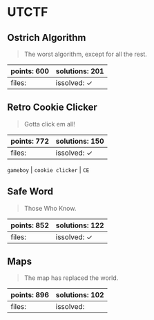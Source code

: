 ﻿# UTCTF

## Ostrich Algorithm

> The worst algorithm, except for all the rest.

| points: 600 | solutions: 201 |
|-------|-------|
| files:  | issolved: ✓ |

## Retro Cookie Clicker

> Gotta click em all!

| points: 772 | solutions: 150 |
|-------|-------|
| files:  | issolved: ✓ |

`gameboy` | `cookie clicker` | `CE`

## Safe Word

> Those Who Know.

| points: 852 | solutions: 122 |
|-------|-------|
| files:  | issolved: ✓ |

## Maps

> The map has replaced the world.

| points: 896 | solutions: 102 |
|-------|-------|
| files:  | issolved:  |


